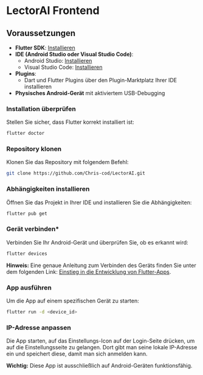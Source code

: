 
# LectorAI Frontend

## Voraussetzungen

- **Flutter SDK**: [Installieren](https://docs.flutter.dev/get-started/install)
- **IDE (Android Studio oder Visual Studio Code)**:
  - Android Studio: [Installieren](https://developer.android.com/studio)
  - Visual Studio Code: [Installieren](https://code.visualstudio.com/)
- **Plugins**:
  - Dart und Flutter Plugins über den Plugin-Marktplatz Ihrer IDE installieren
- **Physisches Android-Gerät** mit aktiviertem USB-Debugging

### Installation überprüfen

Stellen Sie sicher, dass Flutter korrekt installiert ist:
```sh
flutter doctor
```

### Repository klonen

Klonen Sie das Repository mit folgendem Befehl:
```sh
git clone https://github.com/Chris-cod/LectorAI.git
```

### Abhängigkeiten installieren

Öffnen Sie das Projekt in Ihrer IDE und installieren Sie die Abhängigkeiten:
```sh
flutter pub get
```

### Gerät verbinden*

Verbinden Sie Ihr Android-Gerät und überprüfen Sie, ob es erkannt wird:
```sh
flutter devices
```
**Hinweis:** Eine genaue Anleitung zum Verbinden des Geräts finden Sie unter dem folgenden Link: [Einstieg in die Entwicklung von Flutter-Apps](https://drive.google.com/file/d/1m1ny3-cegguKGIi6dtfRIz3d6570gdpR/view).

### App ausführen

Um die App auf einem spezifischen Gerät zu starten:
```sh
flutter run -d <device_id>
```

### IP-Adresse anpassen

Die App starten, auf das Einstellungs-Icon auf der Login-Seite drücken, 
um auf die Einstellungsseite zu gelangen. 
Dort gibt man seine lokale IP-Adresse ein und speichert diese, damit man sich anmelden kann.

**Wichtig:** Diese App ist ausschließlich auf Android-Geräten funktionsfähig.

